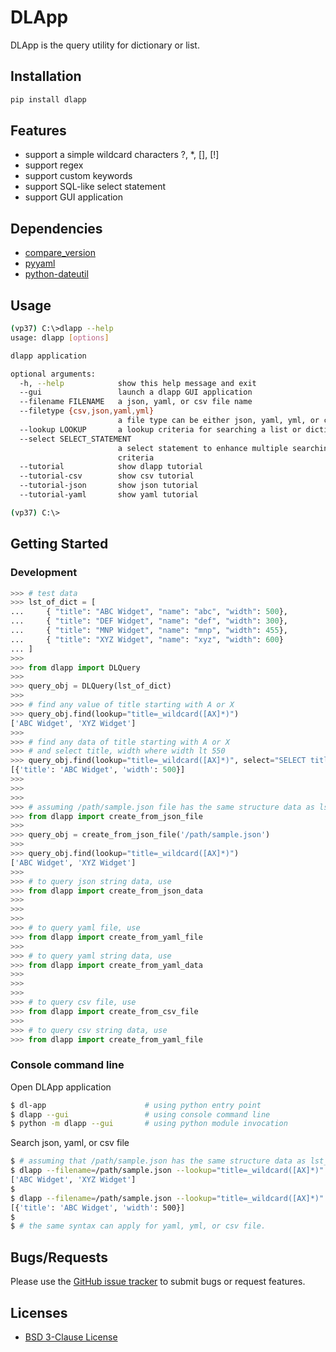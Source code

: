 # DLApp
DLApp is the query utility for dictionary or list.

## Installation
```python
pip install dlapp
```

## Features
- support a simple wildcard characters ?, *, [], [!]
- support regex
- support custom keywords
- support SQL-like select statement
- support GUI application

## Dependencies
- [compare_version](https://pypi.org/project/compare_versions/)
- [pyyaml](https://pypi.org/project/PyYAML/)
- [python-dateutil](https://pypi.org/project/python-dateutil/)

## Usage
```bash
(vp37) C:\>dlapp --help
usage: dlapp [options]

dlapp application

optional arguments:
  -h, --help            show this help message and exit
  --gui                 launch a dlapp GUI application
  --filename FILENAME   a json, yaml, or csv file name
  --filetype {csv,json,yaml,yml}
                        a file type can be either json, yaml, yml, or csv
  --lookup LOOKUP       a lookup criteria for searching a list or dictionary
  --select SELECT_STATEMENT
                        a select statement to enhance multiple searching
                        criteria
  --tutorial            show dlapp tutorial
  --tutorial-csv        show csv tutorial
  --tutorial-json       show json tutorial
  --tutorial-yaml       show yaml tutorial

(vp37) C:\>
```

## Getting Started

### Development

```python
>>> # test data
>>> lst_of_dict = [
...     { "title": "ABC Widget", "name": "abc", "width": 500},
...     { "title": "DEF Widget", "name": "def", "width": 300},
...     { "title": "MNP Widget", "name": "mnp", "width": 455},
...     { "title": "XYZ Widget", "name": "xyz", "width": 600}
... ]
>>>
>>> from dlapp import DLQuery
>>>
>>> query_obj = DLQuery(lst_of_dict)
>>>
>>> # find any value of title starting with A or X
>>> query_obj.find(lookup="title=_wildcard([AX]*)")
['ABC Widget', 'XYZ Widget']
>>>
>>> # find any data of title starting with A or X 
>>> # and select title, width where width lt 550
>>> query_obj.find(lookup="title=_wildcard([AX]*)", select="SELECT title, width WHERE width lt 550")
[{'title': 'ABC Widget', 'width': 500}]
>>>
>>>
>>>
>>> # assuming /path/sample.json file has the same structure data as lst_of_dict
>>> from dlapp import create_from_json_file
>>>
>>> query_obj = create_from_json_file('/path/sample.json')
>>>
>>> query_obj.find(lookup="title=_wildcard([AX]*)")
['ABC Widget', 'XYZ Widget']
>>>
>>> # to query json string data, use
>>> from dlapp import create_from_json_data
>>>
>>>
>>>
>>> # to query yaml file, use
>>> from dlapp import create_from_yaml_file
>>>
>>> # to query yaml string data, use
>>> from dlapp import create_from_yaml_data
>>>
>>>
>>>
>>> # to query csv file, use
>>> from dlapp import create_from_csv_file
>>>
>>> # to query csv string data, use
>>> from dlapp import create_from_yaml_file
```

### Console command line

Open DLApp application
```bash
$ dl-app                      # using python entry point
$ dlapp --gui                 # using console command line
$ python -m dlapp --gui       # using python module invocation
```

Search json, yaml, or csv file
```bash
$ # assuming that /path/sample.json has the same structure data as lst_of_dict
$ dlapp --filename=/path/sample.json --lookup="title=_wildcard([AX]*)"
['ABC Widget', 'XYZ Widget']
$
$ dlapp --filename=/path/sample.json --lookup="title=_wildcard([AX]*)" --select="SELECT title, width WHERE width lt 550"
[{'title': 'ABC Widget', 'width': 500}]
$
$ # the same syntax can apply for yaml, yml, or csv file. 
```

## Bugs/Requests
Please use the [GitHub issue tracker](https://github.com/Geeks-Trident-LLC/dlapp/issues) to submit bugs or request features.

## Licenses
- [BSD 3-Clause License](https://github.com/Geeks-Trident-LLC/dlapp/blob/develop/LICENSE)

